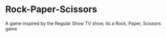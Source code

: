 # Rock-Paper-Scissors
A game inspired by the Regular Show TV show, its a Rock, Paper, Scissors game
